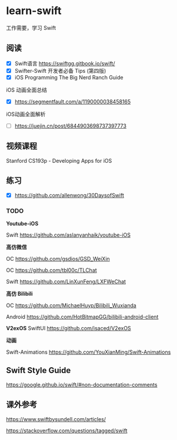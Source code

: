 # learn-swift
工作需要，学习 Swift

## 阅读
- [x] Swift语言 https://swiftgg.gitbook.io/swift/
- [x] Swifter-Swift 开发者必备 Tips (第四版)
- [x] iOS Programming The Big Nerd Ranch Guide  

iOS 动画全面总结
- [x] https://segmentfault.com/a/1190000038458165

iOS动画全面解析
- [ ] https://juejin.cn/post/6844903698737397773

## 视频课程
Stanford CS193p - Developing Apps for iOS

## 练习
- [x] https://github.com/allenwong/30DaysofSwift

### TODO

**Youtube-iOS**

Swift https://github.com/aslanyanhaik/youtube-iOS

**高仿微信**

OC https://github.com/gsdios/GSD_WeiXin

OC https://github.com/tbl00c/TLChat

Swift https://github.com/LinXunFeng/LXFWeChat

**高仿 Bilibili**

OC https://github.com/MichaelHuyp/Bilibili_Wuxianda

Android https://github.com/HotBitmapGG/bilibili-android-client 

**V2exOS**
SwiftUI https://github.com/isaced/V2exOS

**动画**

Swift-Animations https://github.com/YouXianMing/Swift-Animations


## Swift Style Guide
https://google.github.io/swift/#non-documentation-comments

## 课外参考

https://www.swiftbysundell.com/articles/

https://stackoverflow.com/questions/tagged/swift



